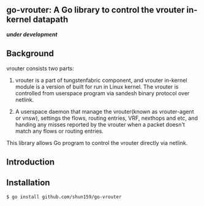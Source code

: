 go-vrouter: A Go library to control the vrouter in-kernel datapath
----

___under development___

## Background

vrouter consists two parts:

1. vrouter is a part of tungstenfabric component, and vrouter in-kernel module is a version of built for run in Linux kernel. The vrouter is controlled from userspace program via sandesh binary protocol over netlink.

2. A userspace daemon that manage the vrouter(known as vrouter-agent or vnsw), settings the flows, routing entries, VRF, nexthops and etc, and handing any misses reported by the vrouter when a packet doesn't match any flows or routing entries.

This library allows Go program to control the vrouter directly via netlink.

## Introduction

## Installation

```shellsession
$ go install github.com/shun159/go-vrouter
```
